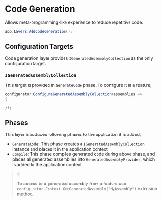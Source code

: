 # Code Generation

Allows meta-programming-like experience to reduce repetitive code.

```csharp
app.Layers.AddCodeGeneration();
```

## Configuration Targets

Code generation layer provides `IGeneratedAssemblyCollection` as the only
configuration target.

### `IGeneratedAssemblyCollection`

This target is provided in `GenerateCode` phase. To configure it in a feature;

```csharp
configurator.ConfigureGeneratedAssemblyCollection(assemblies =>
{
    ...
});
```

## Phases

This layer introduces following phases to the application it is added;

- `GenerateCode`: This phase creates a `IGeneratedAssemblyCollection` instance
  and places it in the application context
- `Compile`: This phase compiles generated code during above phase, and places
  all generated assemblies into `GeneratedAssemblyProvider`, which is added to
  the application context

> :bulb:
>
> To access to a generated assembly from a feature use
> `configurator.Context.GetGeneratedAssembly("MyAssembly")` extension method.
